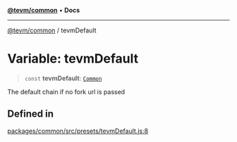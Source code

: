 [**@tevm/common**](../README.md) • **Docs**

***

[@tevm/common](../globals.md) / tevmDefault

# Variable: tevmDefault

> `const` **tevmDefault**: [`Common`](../type-aliases/Common.md)

The default chain if no fork url is passed

## Defined in

[packages/common/src/presets/tevmDefault.js:8](https://github.com/qbzzt/tevm-monorepo/blob/main/packages/common/src/presets/tevmDefault.js#L8)
